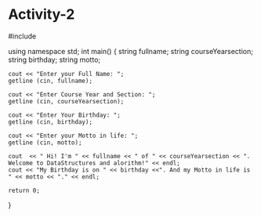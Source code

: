 # Activity-2

#include <iostream>

using namespace std;
int main() {
    string fullname;
    string courseYearsection;
    string birthday;
    string motto;
    
    cout << "Enter your Full Name: ";
    getline (cin, fullname);
    
    cout << "Enter Course Year and Section: ";
    getline (cin, courseYearsection);
    
    cout << "Enter Your Birthday: ";
    getline (cin, birthday);
    
    cout << "Enter your Motto in life: ";
    getline (cin, motto);
    
    cout  << " Hi! I'm " << fullname << " of " << courseYearsection << ". Welcome to DataStructures and alorithm!" << endl;
    cout << "My Birthday is on " << birthday <<". And my Motto in life is " << motto << "." << endl;
    
    return 0;
}
